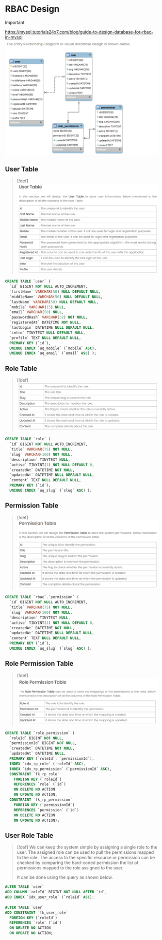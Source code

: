 # RBAC Design
> [!important]
> https://mysql.tutorials24x7.com/blog/guide-to-design-database-for-rbac-in-mysql
> ![](Spring_JWT.assets/image-20240519104154125.png)

## User Table
> [!def]
> ![](Spring_JWT.assets/image-20240519104214446.png)


```sql
CREATE TABLE `user` (  
  `id` BIGINT NOT NULL AUTO_INCREMENT,  
  `firstName` VARCHAR(50) NULL DEFAULT NULL,  
  `middleName` VARCHAR(50) NULL DEFAULT NULL,  
  `lastName` VARCHAR(50) NULL DEFAULT NULL,  
  `mobile` VARCHAR(15) NULL,  
  `email` VARCHAR(50) NULL,  
  `passwordHash` VARCHAR(32) NOT NULL,  
  `registeredAt` DATETIME NOT NULL,  
  `lastLogin` DATETIME NULL DEFAULT NULL,  
  `intro` TINYTEXT NULL DEFAULT NULL,  
  `profile` TEXT NULL DEFAULT NULL,  
  PRIMARY KEY (`id`),  
  UNIQUE INDEX `uq_mobile` (`mobile` ASC),  
  UNIQUE INDEX `uq_email` (`email` ASC) );
```


## Role Table
> [!def]
> ![](Spring_JWT.assets/image-20240519104303960.png)
```sql
CREATE TABLE `role` (  
  `id` BIGINT NOT NULL AUTO_INCREMENT,  
  `title` VARCHAR(75) NOT NULL,  
  `slug` VARCHAR(100) NOT NULL,  
  `description` TINYTEXT NULL,  
  `active` TINYINT(1) NOT NULL DEFAULT 0,  
  `createdAt` DATETIME NOT NULL,  
  `updatedAt` DATETIME NULL DEFAULT NULL,  
  `content` TEXT NULL DEFAULT NULL,  
  PRIMARY KEY (`id`),  
  UNIQUE INDEX `uq_slug` (`slug` ASC) );
```



## Permission Table
> [!def]
> ![](Spring_JWT.assets/image-20240519104347287.png)
```sql
CREATE TABLE `rbac`.`permission` (  
  `id` BIGINT NOT NULL AUTO_INCREMENT,  
  `title` VARCHAR(75) NOT NULL,  
  `slug` VARCHAR(100) NOT NULL,  
  `description` TINYTEXT NULL,  
  `active` TINYINT(1) NOT NULL DEFAULT 0,  
  `createdAt` DATETIME NOT NULL,  
  `updatedAt` DATETIME NULL DEFAULT NULL,  
  `content` TEXT NULL DEFAULT NULL,  
  PRIMARY KEY (`id`),  
  UNIQUE INDEX `uq_slug` (`slug` ASC) );

```


## Role Permission Table
> [!def]
> ![](Spring_JWT.assets/image-20240519104414154.png)
```sql
CREATE TABLE `role_permission` (
  `roleId` BIGINT NOT NULL,
  `permissionId` BIGINT NOT NULL,
  `createdAt` DATETIME NOT NULL,
  `updatedAt` DATETIME NULL,
  PRIMARY KEY (`roleId`, `permissionId`),
  INDEX `idx_rp_role` (`roleId` ASC),
  INDEX `idx_rp_permission` (`permissionId` ASC),
  CONSTRAINT `fk_rp_role`
    FOREIGN KEY (`roleId`)
    REFERENCES `role` (`id`)
    ON DELETE NO ACTION
    ON UPDATE NO ACTION,
  CONSTRAINT `fk_rp_permission`
    FOREIGN KEY (`permissionId`)
    REFERENCES `permission` (`id`)
    ON DELETE NO ACTION
    ON UPDATE NO ACTION);

```


## User Role Table
> [!def]
> We can keep the system simple by assigning a single role to the user. The assigned role can be used to pull the permissions mapped to the role. The access to the specific resource or permission can be checked by comparing the hard-coded permission the list of permissions mapped to the role assigned to the user.
> 
> It can be done using the query as shown below.
```sql
ALTER TABLE `user` 
ADD COLUMN `roleId` BIGINT NOT NULL AFTER `id`,
ADD INDEX `idx_user_role` (`roleId` ASC);

ALTER TABLE `user` 
ADD CONSTRAINT `fk_user_role`
  FOREIGN KEY (`roleId`)
  REFERENCES `role` (`id`)
  ON DELETE NO ACTION
  ON UPDATE NO ACTION;

```




